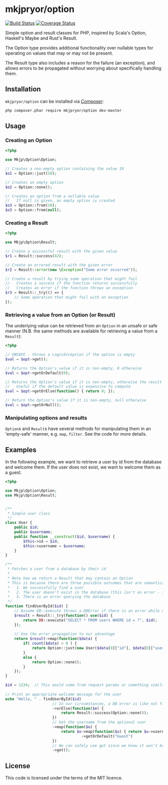# mkjpryor/option #

[![Build Status](https://travis-ci.org/mkjpryor/option.svg)](https://travis-ci.org/mkjpryor/option) [![Coverage Status](https://coveralls.io/repos/mkjpryor/option/badge.svg)](https://coveralls.io/r/mkjpryor/option)

Simple option and result classes for PHP, inspired by Scala's Option, Haskell's Maybe and Rust's Result.

The Option type provides additional functionality over nullable types for operating on values that may or may not be present.

The Result type also includes a reason for the failure (an exception), and allows errors to be propagated without worrying about specifically handling them.


## Installation ##

`mkjpryor/option` can be installed via [Composer](https://getcomposer.org/):

```bash
php composer.phar require mkjpryor/option dev-master
```


## Usage ##

### Creating an Option ###

```php
<?php

use Mkjp\Option\Option;

// Creates a non-empty option containing the value 10
$o1 = Option::just(10);

// Creates an empty option
$o2 = Option::none();

// Creates an option from a nullable value
//   If null is given, an empty option is created
$o3 = Option::from(10);
$o3 = Option::from(null);
```

### Creating a Result ###

```php
<?php

use Mkjp\Option\Result;

// Create a successful result with the given value
$r1 = Result::success(42);

// Create an errored result with the given error
$r2 = Result::error(new \Exception("Some error occurred"));

// Create a result by trying some operation that might fail
//   Creates a success if the function returns successfully
//   Creates an error if the function throws an exception
$r3 = Result::_try(() => {
    // Some operation that might fail with an exception
});
```

### Retrieving a value from an Option (or Result) ###

The underlying value can be retrieved from an `Option` in an unsafe or safe manner (N.B. the same methods are available for retrieving a value from a `Result`):

```php
<?php

// UNSAFE - throws a LogicException if the option is empty
$val = $opt->get();

// Returns the Option's value if it is non-empty, 0 otherwise
$val = $opt->getOrDefault(0);  

// Returns the Option's value if it is non-empty, otherwise the result of evaluating the given function
//   Useful if the default value is expensive to compute
$val = $opt->getOrElse(function() { return 0; });  

// Return the Option's value if it is non-empty, null otherwise
$val = $opt->getOrNull();
```

### Manipulating options and results ###

`Option`s and `Result`s have several methods for manipulating them in an 'empty-safe' manner, e.g. `map`, `filter`. See the code for more details.


## Examples ##

In the following example, we want to retrieve a user by id from the database and welcome them. If the user does not exist, we want to welcome them as a guest.

```php
<?php

use Mkjp\Option\Option;
use Mkjp\Option\Result;


/**
 * Simple user class
 */
class User {
    public $id;
    public $username;
    public function __construct($id, $username) {
        $this->id = $id;
        $this->username = $username;
    }
}

/**
 * Fetches a user from a database by their id
 *
 * Note how we return a Result that may contain an Option
 * This is because there are three possible outcomes that are semantically different:
 *   1. We successfully find a user
 *   2. The user doesn't exist in the database (this isn't an error - it is expected and must be handled)
 *   3. There is an error querying the database
 */
function findUserById($id) {
    // Assume DB::execute throws a DBError if there is an error while querying
    $result = Result::_try(function() use($id) {
        return DB::execute("SELECT * FROM users WHERE id = ?", $id);
    });
    
    // Use the error propagation to our advantage
    return $result->map(function($data) {
        if( count($data) > 0 ) {
            return Option::just(new User($data[0]["id"], $data[0]["username"]));
        }
        else {
            return Option::none();
        }
    });
}

$id = 1234;  // This would come from request params or something similar
    
// Print an appropriate welcome message for the user
echo "Hello, " . findUserById($id)
                     // In our circumstances, a DB error is like not finding a user
                     ->orElse(function($e) {
                         return Result::success(Option::none());
                     })
                     // Get the username from the optional user
                     ->map(function($o) {
                         return $o->map(function($u) { return $u->username; })
                                  ->getOrDefault("Guest")
                     })
                     // We can safely use get since we know it won't be an error
                     ->get();
```

## License ##

This code is licensed under the terms of the MIT licence.
